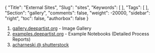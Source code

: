{
 "Title": "External Sites",
 "Slug": "sites",
 "Keywords": [
 ],
 "Tags": [
 ],
 "Section": "gallery",
 "comments": false,
 "weight": -20000,
 "sidebar": "right",
 "toc": false,
 "authorbox": false
}

1. [gallery.deepartist.org](http://gallery.deepartist.org/) - Image Gallery
1. [examples.deepartist.org](http://examples.deepartist.org/) - Example Notebooks (Detailed Process Reports)
1. [acharneski @ shutterstock](https://www.shutterstock.com/g/andrew+charneski)

<!--more-->
